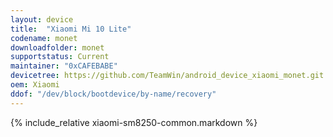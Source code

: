 ```yaml
---
layout: device
title:  "Xiaomi Mi 10 Lite"
codename: monet
downloadfolder: monet
supportstatus: Current
maintainer: "0xCAFEBABE"
devicetree: https://github.com/TeamWin/android_device_xiaomi_monet.git
oem: Xiaomi
ddof: "/dev/block/bootdevice/by-name/recovery"
---
```


{% include_relative xiaomi-sm8250-common.markdown %}
